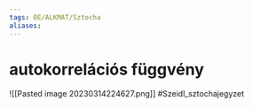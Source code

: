 ```yaml
---
tags: OE/ALKMAT/Sztocha 
aliases:
---
```

# autokorrelációs függvény
![[Pasted image 20230314224627.png]]
#Szeidl_sztochajegyzet 
